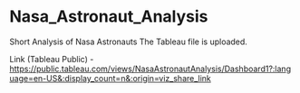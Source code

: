 # Nasa_Astronaut_Analysis
Short Analysis of Nasa Astronauts
The Tableau file is uploaded.

Link (Tableau Public) - https://public.tableau.com/views/NasaAstronautAnalysis/Dashboard1?:language=en-US&:display_count=n&:origin=viz_share_link
